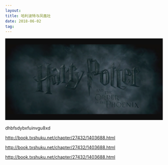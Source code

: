 ```yaml
---
layout: 
title: 哈利波特与凤凰社
date: 2018-06-02
tag:
--- 
```


![image](https://github.com/darling9801/darling9801.github.io/raw/master/3.jpg)


dhbfsdybxfuinvgu8xd
























































http://book.txshuku.net/chapter/27432/1403688.html




















































http://book.txshuku.net/chapter/27432/1403688.html





















































http://book.txshuku.net/chapter/27432/1403688.html









